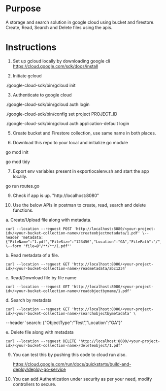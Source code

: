 # Purpose 

A storage and search solution in google cloud using bucket and firestore. Create, Read, Search and Delete files using the apis.


# Instructions

1. Set up gcloud locally by downloading google cli https://cloud.google.com/sdk/docs/install

2. Initiate gcloud

./google-cloud-sdk/bin/gcloud init

3. Authenticate to google cloud
   
./google-cloud-sdk/bin/gcloud auth login

./google-cloud-sdk/bin/config set project PROJECT_ID

./google-cloud-sdk/bin/gcloud auth application-default login

5. Create bucket and Firestore collection, use same name in both places.

6. Download this repo to your local and initialize go module
   
  go mod init

  
  go mod tidy

7. Export env variables present in exportlocalenv.sh and start the app locally.
   
  go run routes.go

9. Check if app is up. "http://localhost:8080"

10. Use the below APIs in postman to create, read, search and delete functions.

a. Create/Upload file along with metadata.

    curl --location --request POST 'http://localhost:8080/<your-project-id>/<your-bucket-collection-name>/createobjectmetadata/1.pdf' \--header 'metadata: {"FileName":"1.pdf","FileSize":"123456","Location":"GA","FilePath":"/","ObjectType":"Test"}' \--form 'file=@"/**/**/1.pdf"'

b. Read metadata of a file.

    curl --location --request GET 'http://localhost:8080/<your-project-id>/<your-bucket-collection-name>/readmetadata/abc1234'

c. Read/Download file by file name

    curl --location --request GET 'http://localhost:8080/<your-project-id>/<your-bucket-collection-name>/readobjectbyname/1.pdf'

d. Search by metadata

    curl --location --request GET 'http://localhost:8080/<your-project-id>/<your-bucket-collection-name>/searchobjectbymetadata' \
--header 'search: {"ObjectType":"Test","Location":"GA"}'

e. Delete file along with metadata

    curl --location --request DELETE 'http://localhost:8080/<your-project-id>/<your-bucket-collection-name>/deleteobject/1.pdf'

9. You can test this by pushing this code to cloud run also.
    
    https://cloud.google.com/run/docs/quickstarts/build-and-deploy/deploy-go-service

11. You can add Authentication under security as per your need, modify controllers to secure.
